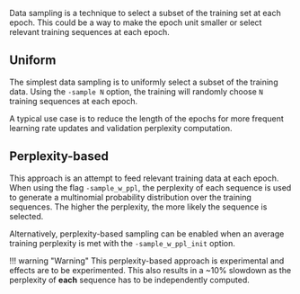 Data sampling is a technique to select a subset of the training set at each epoch. This could be a way to make the epoch unit smaller or select relevant training sequences at each epoch.

## Uniform

The simplest data sampling is to uniformly select a subset of the training data. Using the `-sample N` option, the training will randomly choose `N` training sequences at each epoch.

A typical use case is to reduce the length of the epochs for more frequent learning rate updates and validation perplexity computation.

## Perplexity-based

This approach is an attempt to feed relevant training data at each epoch. When using the flag `-sample_w_ppl`, the perplexity of each sequence is used to generate a multinomial probability distribution over the training sequences. The higher the perplexity, the more likely the sequence is selected.

Alternatively, perplexity-based sampling can be enabled when an average training perplexity is met with the `-sample_w_ppl_init` option.

!!! warning "Warning"
    This perplexity-based approach is experimental and effects are to be experimented. This also results in a ~10% slowdown as the perplexity of **each** sequence has to be independently computed.
